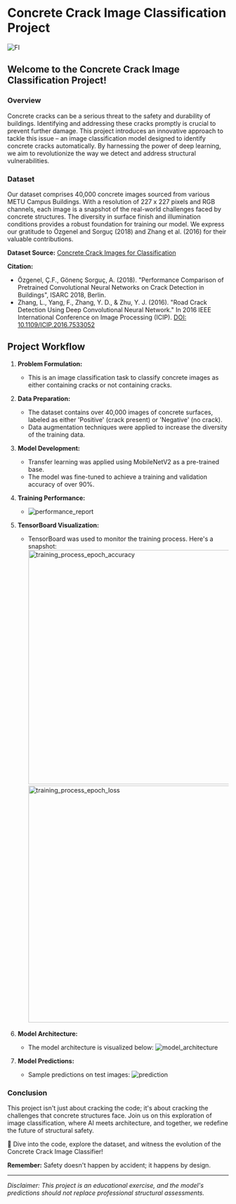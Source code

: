 # Concrete Crack Image Classification Project

![FI](https://github.com/UmarQayyum16/CrackDetective-Concrete-Crack-Image-Classification-with-AI/assets/149918632/8dac7490-569e-474e-8aa7-b8a84d432e44)


## Welcome to the Concrete Crack Image Classification Project!

### Overview

Concrete cracks can be a serious threat to the safety and durability of buildings. Identifying and addressing these cracks promptly is crucial to prevent further damage. This project introduces an innovative approach to tackle this issue – an image classification model designed to identify concrete cracks automatically. By harnessing the power of deep learning, we aim to revolutionize the way we detect and address structural vulnerabilities.

### Dataset

Our dataset comprises 40,000 concrete images sourced from various METU Campus Buildings. With a resolution of 227 x 227 pixels and RGB channels, each image is a snapshot of the real-world challenges faced by concrete structures. The diversity in surface finish and illumination conditions provides a robust foundation for training our model. We express our gratitude to Özgenel and Sorguç (2018) and Zhang et al. (2016) for their valuable contributions.

**Dataset Source:** [Concrete Crack Images for Classification](https://data.mendeley.com/datasets/5y9wdsg2zt/2)

**Citation:**
- Özgenel, Ç.F., Gönenç Sorguç, A. (2018). "Performance Comparison of Pretrained Convolutional Neural Networks on Crack Detection in Buildings", ISARC 2018, Berlin.
- Zhang, L., Yang, F., Zhang, Y. D., & Zhu, Y. J. (2016). "Road Crack Detection Using Deep Convolutional Neural Network." In 2016 IEEE International Conference on Image Processing (ICIP). [DOI: 10.1109/ICIP.2016.7533052](http://doi.org/10.1109/ICIP.2016.7533052)

## Project Workflow

1. **Problem Formulation:**
   - This is an image classification task to classify concrete images as either containing cracks or not containing cracks.

2. **Data Preparation:**
   - The dataset contains over 40,000 images of concrete surfaces, labeled as either 'Positive' (crack present) or 'Negative' (no crack).
   - Data augmentation techniques were applied to increase the diversity of the training data.

3. **Model Development:**
   - Transfer learning was applied using MobileNetV2 as a pre-trained base.
   - The model was fine-tuned to achieve a training and validation accuracy of over 90%.

4. **Training Performance:**
   - ![performance_report](https://github.com/UmarQayyum16/CrackDetective-Concrete-Crack-Image-Classification-with-AI/assets/149918632/27d8fc57-0e0a-4212-a1e2-ab216ad068a4)


5. **TensorBoard Visualization:**
   - TensorBoard was used to monitor the training process. Here's a snapshot:
     <img width="533" alt="training_process_epoch_accuracy" src="https://github.com/UmarQayyum16/CrackDetective-Concrete-Crack-Image-Classification-with-AI/assets/149918632/79983780-645b-4810-bec9-d3a4432c78ed">
     <img width="539" alt="training_process_epoch_loss" src="https://github.com/UmarQayyum16/CrackDetective-Concrete-Crack-Image-Classification-with-AI/assets/149918632/f08ffb9c-5c9a-40bc-8a60-ce9bf69900a5">



6. **Model Architecture:**
   - The model architecture is visualized below:
     ![model_architecture](https://github.com/UmarQayyum16/CrackDetective-Concrete-Crack-Image-Classification-with-AI/assets/149918632/e1b52937-158e-45cf-9bb6-80591a8aff6e)


7. **Model Predictions:**
   - Sample predictions on test images:
     ![prediction](https://github.com/UmarQayyum16/CrackDetective-Concrete-Crack-Image-Classification-with-AI/assets/149918632/fec89931-dd59-4858-be51-eb90cf4c6f25)



### Conclusion

This project isn't just about cracking the code; it's about cracking the challenges that concrete structures face. Join us on this exploration of image classification, where AI meets architecture, and together, we redefine the future of structural safety.

🚀 Dive into the code, explore the dataset, and witness the evolution of the Concrete Crack Image Classifier!

**Remember:** Safety doesn't happen by accident; it happens by design.

---

*Disclaimer: This project is an educational exercise, and the model's predictions should not replace professional structural assessments.*
